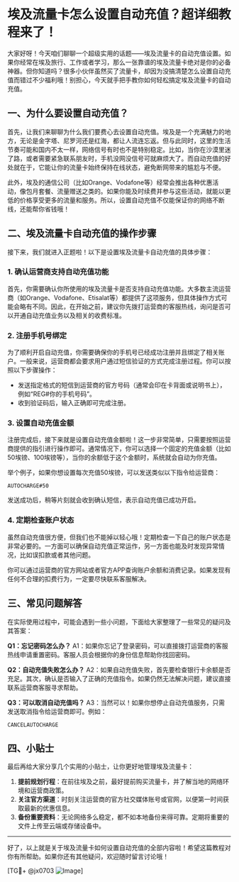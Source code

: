 # 埃及流量卡怎么设置自动充值？超详细教程来了！

大家好呀！今天咱们聊聊一个超级实用的话题——埃及流量卡的自动充值设置。如果你经常在埃及旅行、工作或者学习，那么一张靠谱的埃及流量卡绝对是你的必备神器。但你知道吗？很多小伙伴虽然买了流量卡，却因为没搞清楚怎么设置自动充值而错过不少福利哦！别担心，今天就手把手教你如何轻松搞定埃及流量卡的自动充值。

## 一、为什么要设置自动充值？

首先，让我们来聊聊为什么我们要费心去设置自动充值。埃及是一个充满魅力的地方，无论是金字塔、尼罗河还是红海，都让人流连忘返。但与此同时，这里的生活节奏可能和国内不太一样，网络信号有时也不是特别稳定。比如，当你在沙漠里迷了路，或者需要紧急联系朋友时，手机没网没信号可就麻烦大了。而自动充值的好处就在于，它能让你的流量卡始终保持在线状态，避免断网带来的尴尬与不便。

此外，埃及的通信公司（比如Orange、Vodafone等）经常会推出各种优惠活动，像包月套餐、流量赠送之类的。如果你能及时续费并参与这些活动，就能以更低的价格享受更多的流量和服务。所以，设置自动充值不仅能保证你的网络不断线，还能帮你省钱哦！

## 二、埃及流量卡自动充值的操作步骤

接下来，我们就进入正题啦！以下是设置埃及流量卡自动充值的具体步骤：

### 1. 确认运营商支持自动充值功能

首先，你需要确认你所使用的埃及流量卡是否支持自动充值功能。大多数主流运营商（如Orange、Vodafone、Etisalat等）都提供了这项服务，但具体操作方式可能会略有不同。因此，在开始之前，建议你先拨打运营商的客服热线，询问是否可以开通自动充值业务以及相关的收费标准。

### 2. 注册手机号绑定

为了顺利开启自动充值，你需要确保你的手机号已经成功注册并且绑定了相关账户。一般来说，运营商都会要求用户通过短信验证的方式完成注册过程。你可以按照以下步骤操作：

- 发送指定格式的短信到运营商的官方号码（通常会印在卡背面或说明书上），例如“REG#你的手机号码”。
- 收到验证码后，输入正确即可完成注册。

### 3. 设置自动充值金额

注册完成后，接下来就是设置自动充值金额啦！这一步非常简单，只需要按照运营商提供的指引进行操作即可。通常情况下，你可以选择一个固定的充值金额（比如50埃镑、100埃镑等），当你的余额低于这个金额时，系统就会自动为你充值。

举个例子，如果你想设置每次充值50埃镑，可以发送类似以下指令给运营商：
```
AUTOCHARGE#50
```
发送成功后，稍等片刻就会收到确认短信，表示自动充值已成功开启。

### 4. 定期检查账户状态

虽然自动充值很方便，但我们也不能掉以轻心哦！定期检查一下自己的账户状态是非常必要的。一方面可以确保自动充值正常运作，另一方面也能及时发现异常情况，比如误扣款或者其他问题。

你可以通过运营商的官方网站或者官方APP查询账户余额和消费记录。如果发现有任何不合理的扣费行为，一定要尽快联系客服解决。

## 三、常见问题解答

在实际使用过程中，可能会遇到一些小问题，下面给大家整理了一些常见的疑问及其答案：

**Q1：忘记密码怎么办？**
A1：如果你忘记了登录密码，可以直接拨打运营商的客服热线申请重置密码。客服人员会根据你的身份信息帮助你找回密码。

**Q2：自动充值失败怎么办？**
A2：如果自动充值失败，首先要检查银行卡余额是否充足。其次，确认是否输入了正确的充值指令。如果仍然无法解决问题，建议直接联系运营商客服寻求帮助。

**Q3：可以取消自动充值吗？**
A3：当然可以！如果你想停止自动充值服务，只需发送取消指令给运营商即可。例如：
```
CANCELAUTOCHARGE
```

## 四、小贴士

最后再给大家分享几个实用的小贴士，让你更好地管理埃及流量卡：

1. **提前规划行程**：在前往埃及之前，最好提前购买流量卡，并了解当地的网络环境和运营商政策。
2. **关注官方渠道**：时刻关注运营商的官方社交媒体账号或官网，以便第一时间获取最新的优惠信息。
3. **备份重要资料**：无论网络多么稳定，都不如本地备份来得可靠。定期将重要的文件上传至云端或存储设备中。

---

好了，以上就是关于埃及流量卡如何设置自动充值的全部内容啦！希望这篇教程对你有所帮助。如果你还有其他疑问，欢迎随时留言讨论哦！

[TG💪+ @jx0703 ![Image](https://github.com/user-attachments/assets/dbca1d08-cadb-493c-b0ec-ad6f7a83f270)]